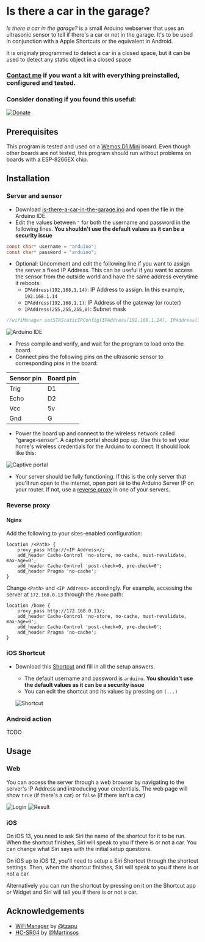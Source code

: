 # Is there a car in the garage?
*Is there a car in the garage?* is a small Arduino webserver that uses an ultrasonic sensor to tell if there's a car or not in the garage. It's to be used in conjunction with a Apple Shortcuts or the equivalent in Android.

It is originaly programmed to detect a car in a closed space, but it can be used to detect any static object in a closed space

### [Contact me](https://docs.google.com/forms/d/e/1FAIpQLSduzpEWICbtIJUc46gEXq6bVulhHPPN4JRuc_arat4juTa8eQ/viewform) if you want a kit with everything preinstalled, configured and tested.

### Consider donating if you found this useful:

[![Donate](images/donate.gif)](https://www.paypal.me/alvarogalisteo/1.00)

## Prerequisites

This program is tested and used on a [Wemos D1 Mini](https://wiki.wemos.cc/products:d1:d1_mini) board. Even though other boards are not tested, this program should run without problems on boards with a ESP-8266EX chip.

## Installation
### Server and sensor

- Download [is-there-a-car-in-the-garage.ino](https://github.com/SrGMC/is-there-a-car-in-the-garage/raw/master/is-there-a-car-in-the-garage.ino) and open the file in the Arduino IDE.
- Edit the values between `"` for both the username and password in the following lines.  **You shouldn't use the default values as it can be a security issue**

```c
const char* username = "arduino";
const char* password = "arduino";
```

- Optional: Uncomment and edit the following line if you want to assign the server a fixed IP Address. This can be useful if you want to access the sensor from the outside world and have the same address everytime it reboots:
  - `IPAddress(192,168,1,14)`: IP Address to assign. In this example, `192.168.1.14`
  - `IPAddress(192,168,1,1)`: IP Address of the gateway (or router)
  - `IPAddress(255,255,255,0)`: Subnet mask

```c
//wifiManager.setSTAStaticIPConfig(IPAddress(192,168,1,14), IPAddress(192,168,1,1), IPAddress(255,255,255,0));
```

![Arduino IDE](images/ide.png)

- Press compile and verify, and wait for the program to load onto the board.
- Connect pins the following pins on the ultrasonic sensor to corresponding pins in the board:

| Sensor pin | Board pin |
| ---------- | --------- |
| Trig       | D1        |
| Echo       | D2        |
| Vcc        | 5v        |
| Gnd        | G         |


- Power the board up and connect to the wireless network called "garage-sensor". A captive portal should pop up. Use this to set your home's wireless credentials for the Arduino to connect. It should look like this:

![Captive portal](images/captive.png)

- Your server should be fully functioning. If this is the only server that you'll run open to the internet, open port `80` to the Arduino Server IP on your router. If not, use a [reverse proxy](#reverse-proxy) in one of your servers.

### Reverse proxy
#### Nginx
Add the following to your sites-enabled configuration:

```nginx
location /<Path> {
    proxy_pass http://<IP Address>/;
    add_header Cache-Control 'no-store, no-cache, must-revalidate, max-age=0';
    add_header Cache-Control 'post-check=0, pre-check=0';
    add_header Pragma 'no-cache';
}
```

Change `<Path>` and `<IP Address>` accordingly. For example, accessing the server at `172.168.0.13` through the `/home` path:

```nginx
location /home {
    proxy_pass http://172.168.0.13/;
    add_header Cache-Control 'no-store, no-cache, must-revalidate, max-age=0';
    add_header Cache-Control 'post-check=0, pre-check=0';
    add_header Pragma 'no-cache';
}
```

### iOS Shortcut

- Download this [Shortcut](https://www.icloud.com/shortcuts/2c882fd182f14ea6b3fa74673e178815) and fill in all the setup answers.
  - The default username and password is `arduino`. **You shouldn't use the default values as it can be a security issue**
  - You can edit the shortcut and its values by pressing on `(...)`

  ![Shortcut](images/shortcut.jpg)

### Android action
TODO

## Usage
### Web
You can access the server through a web browser by navigating to the server's IP Address and introducing your credentials. The web page will show `true` (if there's a car) or `false` (if there isn't a car)

![Login](images/login.png)
![Result](images/result.png)

### iOS
On iOS 13, you need to ask Siri the name of the shortcut for it to be run. When the shortcut finishes, Siri will speak to you if there is or not a car. You can change what Siri says with the initial setup questions.

On iOS up to iOS 12, you'll need to setup a Siri Shortcut through the shortcut settings. Then, when the shortcut finishes, Siri will speak to you if there is or not a car.

Alternatively you can run the shortcut by pressing on it on the Shortcut app or Widget and Siri will tell you if there is or not a car.

## Acknowledgements

- [WiFiManager](https://github.com/tzapu/WiFiManager) by [@tzapu](https://github.com/tzapu)
- [HC-SR04](https://github.com/Martinsos/arduino-lib-hc-sr04) by [@Martinsos](https://github.com/Martinsos)
